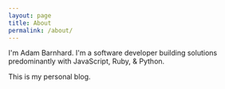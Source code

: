 ```yaml
---
layout: page
title: About
permalink: /about/
---
```


I'm Adam Barnhard. I'm a software developer building solutions predominantly with JavaScript, Ruby, & Python.

This is my personal blog.
